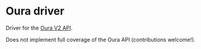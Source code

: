 # Oura driver

Driver for the [Oura V2 API](https://cloud.ouraring.com/v2/docs).

Does not implement full coverage of the Oura API (contributions welcome!).
